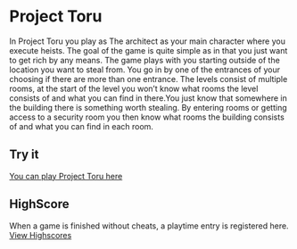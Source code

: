 # Project Toru

In Project Toru you play as The architect as your main character where you execute heists. The goal of the game is quite simple as in that you just want to get rich by any means. The game plays with you starting outside of the location you want to steal from. You go in by one of the entrances of your choosing if there are more than one entrance. The levels consist of multiple rooms, at the start of the level you won’t know what rooms the level consists of and what you can find in there.You just know that somewhere in the building there is something worth stealing. By entering rooms or getting access to a security room you then know what rooms the building consists of and what you can find in each room.

## Try it
[You can play Project Toru here](https://clyde.ducosebel.nl)

## HighScore
When a game is finished without cheats, a playtime entry is registered here. [View Highscores](https://clyde.ducosebel.nl/api)